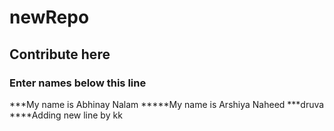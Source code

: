 # newRepo
## Contribute here
### Enter names below this line
***My name is Abhinay Nalam
*****My name is Arshiya Naheed
***druva  
****Adding new line by kk
